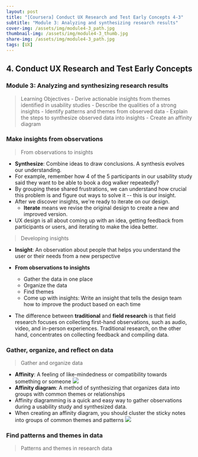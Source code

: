 ```yaml
---
layout: post
title: "[Coursera] Conduct UX Research and Test Early Concepts 4-3"
subtitle: "Module 3: Analyzing and synthesizing research results"
cover-img: /assets/img/module4-3_path.jpg
thumbnail-img: /assets/img/module4-3_thumb.jpg
share-img: /assets/img/module4-3_path.jpg
tags: [UX]
--- 
```


## 4. Conduct UX Research and Test Early Concepts
### Module 3: Analyzing and synthesizing research results

> Learning Objectives
	- Derive actionable insights from themes identified in usability studies
    - Describe the qualities of a strong insights
	- Identify patterns and themes from observed data
	- Explain the steps to synthesize observed data into insights
	- Create an affinity diagram

### Make insights from observations

>  From observations to insights

- **Synthesize**: Combine ideas to draw conclusions. A synthesis evolves our understanding. 
- For example, remember how 4 of the 5 participants in our usability study said they want to be able to book a dog walker repeatedly? 
- By grouping these shared frustrations, we can understand how crucial this problem is and figure out ways to solve it -- this is our insight. 
- After we discover insights, we're ready to iterate on our design. 
	- **Iterate** means we revise the original design to create a new and improved version.
- UX design is all about coming up with an idea, getting feedback from participants or users, and iterating to make the idea better. 

> Developing insights

- **Insight**: An observation about people that helps you understand the user or their needs from a new perspective
- **From observations to insights**
	
    - Gather the data in one place
    - Organize the data
    - Find themes
    - Come up with insights: Write an insight that tells the design team how to improve the product based on each time
    
- The difference between **traditional** and **field research** is that field research focuses on collecting first-hand observations, such as audio, video, and in-person experiences. Traditional research, on the other hand, concentrates on collecting feedback and compiling data.

### Gather, organize, and reflect on data

>  Gather and organize data

- **Affinity**: A feeling of like-mindedness or compatibility towards something or someone
![](https://velog.velcdn.com/images/erica990604/post/2c4fbf74-7ee2-433e-b118-ae046b16bbff/image.png)
- **Affinity diagram**: A method of synthesizing that organizes data into groups with common themes or relationships
- Affinity diagramming is a quick and easy way to gather observations during a usability study and synthesized data.
- When creating an affinity diagram, you should cluster the sticky notes into groups of common themes and patterns
![](https://velog.velcdn.com/images/erica990604/post/87dc57b3-f7c2-4418-a5ef-377743307c06/image.png)

### Find patterns and themes in data

>  Patterns and themes in research data